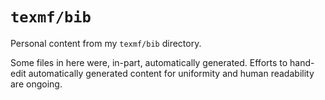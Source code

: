 # `texmf/bib`

Personal content from my `texmf/bib` directory.

Some files in here were, in-part, automatically generated. Efforts to hand-edit
automatically generated content for uniformity and human readability are
ongoing.